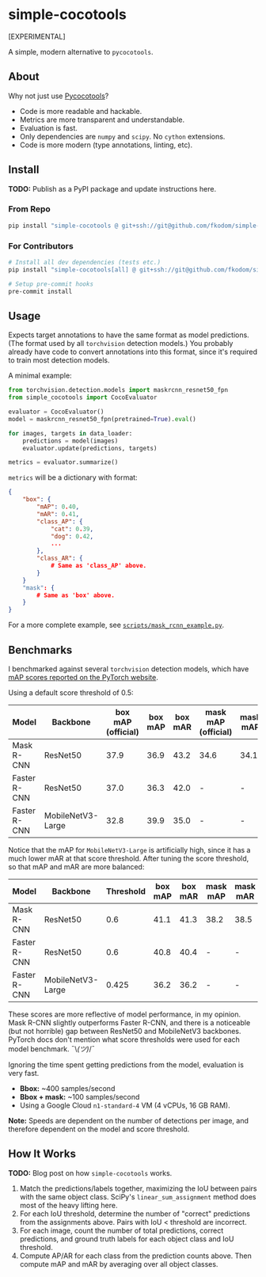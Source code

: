 # simple-cocotools

[EXPERIMENTAL]

A simple, modern alternative to `pycocotools`.


## About

Why not just use [Pycocotools](https://github.com/cocodataset/cocoapi/tree/master/PythonAPI/pycocotools)?

* Code is more readable and hackable.
* Metrics are more transparent and understandable.
* Evaluation is fast.
* Only dependencies are `numpy` and `scipy`. No `cython` extensions. 
* Code is more modern (type annotations, linting, etc).


## Install

**TODO:** Publish as a PyPI package and update instructions here.

### From Repo
```bash
pip install "simple-cocotools @ git+ssh://git@github.com/fkodom/simple-cocotools.git"
```

### For Contributors
```bash
# Install all dev dependencies (tests etc.)
pip install "simple-cocotools[all] @ git+ssh://git@github.com/fkodom/simple-cocotools.git"

# Setup pre-commit hooks
pre-commit install
```


## Usage

Expects target annotations to have the same format as model predictions. (The format used by all `torchvision` detection models.)  You probably already have code to convert annotations into this format, since it's required to train most detection models.

A minimal example:

```python
from torchvision.detection.models import maskrcnn_resnet50_fpn
from simple_cocotools import CocoEvaluator

evaluator = CocoEvaluator()
model = maskrcnn_resnet50_fpn(pretrained=True).eval()

for images, targets in data_loader:
    predictions = model(images)
    evaluator.update(predictions, targets)

metrics = evaluator.summarize()

```

`metrics` will be a dictionary with format:
```json
{
    "box": {
        "mAP": 0.40,
        "mAR": 0.41,
        "class_AP": {
            "cat": 0.39,
            "dog": 0.42,
            ...
        },
        "class_AR": {
            # Same as 'class_AP' above.
        }
    }
    "mask": {
        # Same as 'box' above.
    }
}
```

For a more complete example, see [`scripts/mask_rcnn_example.py`](./scripts/mask_rcnn_example.py).


## Benchmarks

I benchmarked against several `torchvision` detection models, which have [mAP scores reported on the PyTorch website](https://pytorch.org/vision/stable/models.html#object-detection-instance-segmentation-and-person-keypoint-detection).

Using a default score threshold of 0.5:

Model        | Backbone          | box mAP<br>(official) | box mAP | box mAR | mask mAP<br>(official) | mask mAP | mask mAR 
-------------|-------------------|-----------------------|---------|---------|------------------------|----------|----------
Mask R-CNN   | ResNet50          | 37.9                  | 36.9    | 43.2    | 34.6                   | 34.1     | 40.0
Faster R-CNN | ResNet50          | 37.0                  | 36.3    | 42.0    | -                      | -        | -
Faster R-CNN | MobileNetV3-Large | 32.8                  | 39.9    | 35.0    | -                      | -        | -

Notice that the mAP for `MobileNetV3-Large` is artificially high, since it has a much lower mAR at that score threshold.  After tuning the score threshold, so that mAP and mAR are more balanced:  

Model        | Backbone          | Threshold | box mAP | box mAR | mask mAP | mask mAR 
-------------|-------------------|-----------|---------|---------|----------|----------
Mask R-CNN   | ResNet50          | 0.6       | 41.1    | 41.3    | 38.2     | 38.5
Faster R-CNN | ResNet50          | 0.6       | 40.8    | 40.4    | -        | -
Faster R-CNN | MobileNetV3-Large | 0.425     | 36.2    | 36.2    | -        | -

These scores are more reflective of model performance, in my opinion.  Mask R-CNN slightly outperforms Faster R-CNN, and there is a noticeable (but not horrible) gap between ResNet50 and MobileNetV3 backbones.  PyTorch docs don't mention what score thresholds were used for each model benchmark. ¯\\_(ツ)_/¯

Ignoring the time spent getting predictions from the model, evaluation is very fast.
* **Bbox:** ~400 samples/second
* **Bbox + mask:** ~100 samples/second
* Using a Google Cloud `n1-standard-4` VM (4 vCPUs, 16 GB RAM).

**Note:** Speeds are dependent on the number of detections per image, and therefore dependent on the model and score threshold.


## How It Works

**TODO:** Blog post on how `simple-cocotools` works.

1. Match the predictions/labels together, maximizing the IoU between pairs with the same object class. SciPy's `linear_sum_assignment` method does most of the heavy lifting here.
2. For each IoU threshold, determine the number of "correct" predictions from the assignments above.  Pairs with IoU < threshold are incorrect. 
3. For each image, count the number of total predictions, correct predictions, and ground truth labels for each object class and IoU threshold.  
3. Compute AP/AR for each class from the prediction counts above.  Then compute mAP and mAR by averaging over all object classes.
